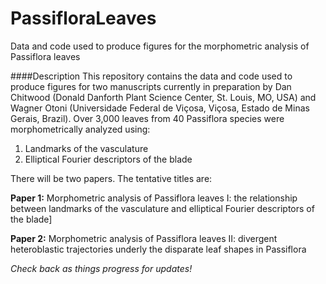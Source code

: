 # PassifloraLeaves
Data and code used to produce figures for the morphometric analysis of Passiflora leaves

####Description
This repository contains the data and code used to produce figures for two manuscripts currently in preparation by Dan Chitwood (Donald Danforth Plant Science Center, St. Louis, MO, USA) and Wagner Otoni (Universidade Federal de Viçosa, Viçosa, Estado de Minas Gerais, Brazil). Over 3,000 leaves from 40 Passiflora species were morphometrically analyzed using:

1. Landmarks of the vasculature
2. Elliptical Fourier descriptors of the blade

There will be two papers. The tentative titles are:

**Paper 1:** Morphometric analysis of Passiflora leaves I: the relationship between landmarks of the vasculature and elliptical Fourier descriptors of the blade]

**Paper 2:** Morphometric analysis of Passiflora leaves II: divergent heteroblastic trajectories underly the disparate leaf shapes in Passiflora

*Check back as things progress for updates!*


